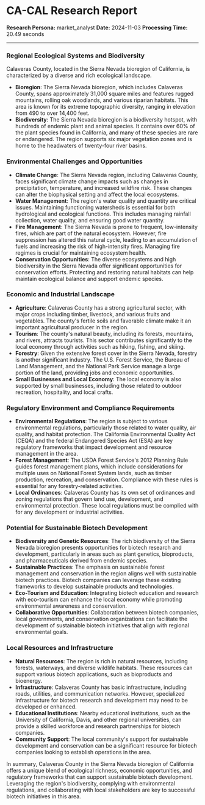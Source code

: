 # CA-CAL Research Report

**Research Persona:** market_analyst
**Date:** 2024-11-03
**Processing Time:** 20.49 seconds

---

### Regional Ecological Systems and Biodiversity

Calaveras County, located in the Sierra Nevada bioregion of California, is characterized by a diverse and rich ecological landscape.

- **Bioregion**: The Sierra Nevada bioregion, which includes Calaveras County, spans approximately 31,000 square miles and features rugged mountains, rolling oak woodlands, and various riparian habitats. This area is known for its extreme topographic diversity, ranging in elevation from 490 to over 14,400 feet.
- **Biodiversity**: The Sierra Nevada bioregion is a biodiversity hotspot, with hundreds of endemic plant and animal species. It contains over 60% of the plant species found in California, and many of these species are rare or endangered. The region supports six major vegetation zones and is home to the headwaters of twenty-four river basins.

### Environmental Challenges and Opportunities

- **Climate Change**: The Sierra Nevada region, including Calaveras County, faces significant climate change impacts such as changes in precipitation, temperature, and increased wildfire risk. These changes can alter the biophysical setting and affect the local ecosystems.
- **Water Management**: The region's water quality and quantity are critical issues. Maintaining functioning watersheds is essential for both hydrological and ecological functions. This includes managing rainfall collection, water quality, and ensuring good water quantity.
- **Fire Management**: The Sierra Nevada is prone to frequent, low-intensity fires, which are part of the natural ecosystem. However, fire suppression has altered this natural cycle, leading to an accumulation of fuels and increasing the risk of high-intensity fires. Managing fire regimes is crucial for maintaining ecosystem health.
- **Conservation Opportunities**: The diverse ecosystems and high biodiversity in the Sierra Nevada offer significant opportunities for conservation efforts. Protecting and restoring natural habitats can help maintain ecological balance and support endemic species.

### Economic and Industrial Landscape

- **Agriculture**: Calaveras County has a strong agricultural sector, with major crops including timber, livestock, and various fruits and vegetables. The county's fertile soils and favorable climate make it an important agricultural producer in the region.
- **Tourism**: The county's natural beauty, including its forests, mountains, and rivers, attracts tourists. This sector contributes significantly to the local economy through activities such as hiking, fishing, and skiing.
- **Forestry**: Given the extensive forest cover in the Sierra Nevada, forestry is another significant industry. The U.S. Forest Service, the Bureau of Land Management, and the National Park Service manage a large portion of the land, providing jobs and economic opportunities.
- **Small Businesses and Local Economy**: The local economy is also supported by small businesses, including those related to outdoor recreation, hospitality, and local crafts.

### Regulatory Environment and Compliance Requirements

- **Environmental Regulations**: The region is subject to various environmental regulations, particularly those related to water quality, air quality, and habitat protection. The California Environmental Quality Act (CEQA) and the federal Endangered Species Act (ESA) are key regulatory frameworks that impact development and resource management in the area.
- **Forest Management**: The USDA Forest Service's 2012 Planning Rule guides forest management plans, which include considerations for multiple uses on National Forest System lands, such as timber production, recreation, and conservation. Compliance with these rules is essential for any forestry-related activities.
- **Local Ordinances**: Calaveras County has its own set of ordinances and zoning regulations that govern land use, development, and environmental protection. These local regulations must be complied with for any development or industrial activities.

### Potential for Sustainable Biotech Development

- **Biodiversity and Genetic Resources**: The rich biodiversity of the Sierra Nevada bioregion presents opportunities for biotech research and development, particularly in areas such as plant genetics, bioproducts, and pharmaceuticals derived from endemic species.
- **Sustainable Practices**: The emphasis on sustainable forest management and conservation in the region aligns well with sustainable biotech practices. Biotech companies can leverage these existing frameworks to develop sustainable products and technologies.
- **Eco-Tourism and Education**: Integrating biotech education and research with eco-tourism can enhance the local economy while promoting environmental awareness and conservation.
- **Collaborative Opportunities**: Collaboration between biotech companies, local governments, and conservation organizations can facilitate the development of sustainable biotech initiatives that align with regional environmental goals.

### Local Resources and Infrastructure

- **Natural Resources**: The region is rich in natural resources, including forests, waterways, and diverse wildlife habitats. These resources can support various biotech applications, such as bioproducts and bioenergy.
- **Infrastructure**: Calaveras County has basic infrastructure, including roads, utilities, and communication networks. However, specialized infrastructure for biotech research and development may need to be developed or enhanced.
- **Educational Institutions**: Nearby educational institutions, such as the University of California, Davis, and other regional universities, can provide a skilled workforce and research partnerships for biotech companies.
- **Community Support**: The local community's support for sustainable development and conservation can be a significant resource for biotech companies looking to establish operations in the area.

In summary, Calaveras County in the Sierra Nevada bioregion of California offers a unique blend of ecological richness, economic opportunities, and regulatory frameworks that can support sustainable biotech development. Leveraging the region's biodiversity, complying with environmental regulations, and collaborating with local stakeholders are key to successful biotech initiatives in this area.